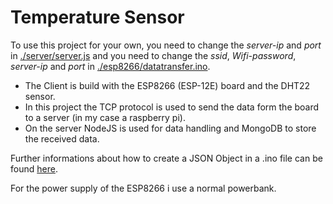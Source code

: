 # Temperature Sensor

To use this project for your own, you need to change the *server-ip* and *port* in [./server/server.js](./server/server.js)
and you need to change the *ssid*, *Wifi-password*, *server-ip* and *port* in [./esp8266/datatransfer.ino](./esp8266/datatransfer.ino).

* The Client is build with the ESP8266 (ESP-12E) board and the DHT22 sensor.
* In this project the TCP protocol is used to send the data form the board to a server (in my case a raspberry pi).
* On the server NodeJS is used for data handling and MongoDB to store the received data.


Further informations about how to create a JSON Object in a .ino file can be found [here](https://arduinojson.org).

For the power supply of the ESP8266 i use a normal powerbank.

